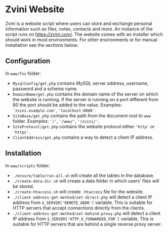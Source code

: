Zvini Website
=============

Zvini is a website script where users can store and exchange
personal information such as files, notes, contacts and more.
An instance of the script runs on https://zvini.com/.
The website comes with an installer which should work in most environments.
For other environments or for manual installation see the sections below:

Configuration
-------------
In `www/fns` folder:

* `MysqlConfig/get.php` contains MySQL server address,
username, password and a schema name.
* `DomainName/get.php` contains the domain name of the server on which
the website is running. If the server is running on a port different
from 80 the port should be added to the value. Examples:
`'zvini.example.com'`, `'localhost:8080'`.
* `SiteBase/get.php` contains the path from the document
root to `www` folder. Examples: `'/'`, `'/www/'`, `'/zvini/'`.
* `SiteProtocol/get.php` contains the website
protocol either `'http'` or `'https'`.
* `ClientAddress/get.php` contains a way to detect a client IP address.

Installation
------------
In `www/scripts` folder:
* `./ensure/table/run-all.sh` will create all the tables in the database.
* `./create-data-dir.sh` will create a data folder
in which users' files will be stored.
* `./create-htaccess.sh` will create `.htaccess` file for the website.
* `./client-address-get-method/set-direct.php` will detect a client
IP address from `$_SERVER['REMOTE_ADDR']` variable. This is suitable
for HTTP servers that accept connections directly from the clients.
* `./client-address-get-method/set-behind-proxy.php` will detect a
client IP address from `$_SERVER['HTTP_X_FORWARDED_FOR']` variable. This
is suitable for HTTP servers that are behind a single reverse proxy server.
